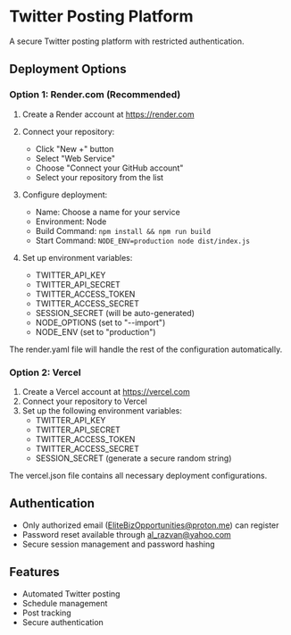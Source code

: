 # Twitter Posting Platform

A secure Twitter posting platform with restricted authentication.

## Deployment Options

### Option 1: Render.com (Recommended)
1. Create a Render account at https://render.com
2. Connect your repository:
   - Click "New +" button
   - Select "Web Service"
   - Choose "Connect your GitHub account"
   - Select your repository from the list

3. Configure deployment:
   - Name: Choose a name for your service
   - Environment: Node
   - Build Command: `npm install && npm run build`
   - Start Command: `NODE_ENV=production node dist/index.js`

4. Set up environment variables:
   - TWITTER_API_KEY
   - TWITTER_API_SECRET
   - TWITTER_ACCESS_TOKEN
   - TWITTER_ACCESS_SECRET
   - SESSION_SECRET (will be auto-generated)
   - NODE_OPTIONS (set to "--import")
   - NODE_ENV (set to "production")

The render.yaml file will handle the rest of the configuration automatically.

### Option 2: Vercel
1. Create a Vercel account at https://vercel.com
2. Connect your repository to Vercel
3. Set up the following environment variables:
   - TWITTER_API_KEY
   - TWITTER_API_SECRET
   - TWITTER_ACCESS_TOKEN
   - TWITTER_ACCESS_SECRET
   - SESSION_SECRET (generate a secure random string)

The vercel.json file contains all necessary deployment configurations.

## Authentication

- Only authorized email (EliteBizOpportunities@proton.me) can register
- Password reset available through al_razvan@yahoo.com
- Secure session management and password hashing

## Features

- Automated Twitter posting
- Schedule management
- Post tracking
- Secure authentication